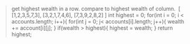 > get highest wealth in a row.
> compare to highest wealth of column.
​
[
[1,2,3,5,7,3],
[3,2,1,7,4,6],
[7,3,9,2,8,2]
]
int highest = 0;
for(int i = 0; i < accounts.length; i++){
for(int j = 0; j< accounts[i].length; j++){
wealth += account[i][j];
}
if(wealth > highest){
highest = wealth;
}
return highest;
